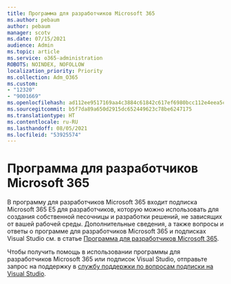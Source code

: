 ```yaml
---
title: Программа для разработчиков Microsoft 365
ms.author: pebaum
author: pebaum
manager: scotv
ms.date: 07/15/2021
audience: Admin
ms.topic: article
ms.service: o365-administration
ROBOTS: NOINDEX, NOFOLLOW
localization_priority: Priority
ms.collection: Adm_O365
ms.custom:
- "12320"
- "9001669"
ms.openlocfilehash: ad112ee9517169aa4c3884c61842c617ef6980bcc112e4eea5c9ec8b081df1c1
ms.sourcegitcommit: b5f7da89a650d2915dc652449623c78be6247175
ms.translationtype: HT
ms.contentlocale: ru-RU
ms.lasthandoff: 08/05/2021
ms.locfileid: "53925574"
---
```

# <a name="microsoft-365-developer-program"></a>Программа для разработчиков Microsoft 365

В программу для разработчиков Microsoft 365 входит подписка Microsoft 365 E5 для разработчиков, которую можно использовать для создания собственной песочницы и разработки решений, не зависящих от вашей рабочей среды. Дополнительные сведения, а также вопросы и ответы о программе для разработчиков Microsoft 365 и подписках Visual Studio см. в статье [Программа для разработчиков Microsoft 365](/office/developer-program/microsoft-365-developer-program).

Чтобы получить помощь в использовании программы для разработчиков Microsoft 365 или подписок Visual Studio, отправьте запрос на поддержку в [службу поддержки по вопросам подписки на Visual Studio](https://visualstudio.microsoft.com/subscriptions/support/).